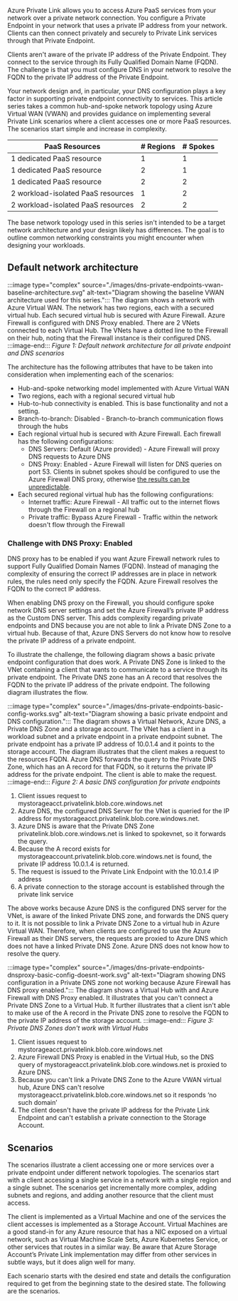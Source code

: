 Azure Private Link allows you to access Azure PaaS services from your network over a private network connection. You configure a Private Endpoint in your network that uses a private IP address from your network. Clients can then connect privately and securely to Private Link services through that Private Endpoint.

Clients aren't aware of the private IP address of the Private Endpoint. They connect to the service through its Fully Qualified Domain Name (FQDN). The challenge is that you must configure DNS in your network to resolve the FQDN to the private IP address of the Private Endpoint.

Your network design and, in particular, your DNS configuration plays a key factor in supporting private endpoint connectivity to services. This article series takes a common hub-and-spoke network topology using Azure Virtual WAN (VWAN) and provides guidance on implementing several Private Link scenarios where a client accesses one or more PaaS resources. The scenarios start simple and increase in complexity.

| PaaS Resources | # Regions | # Spokes |
| --- | --- | --- |
| 1 dedicated PaaS resource | 1 | 1 |
| 1 dedicated PaaS resource | 2 | 1 |
| 1 dedicated PaaS resource | 2 | 2 |
| 2 workload-isolated PaaS resources | 1 | 2 |
| 2 workload-isolated PaaS resources | 2 | 2 |

The base network topology used in this series isn't intended to be a target network architecture and your design likely has differences. The goal is to outline common networking constraints you might encounter when designing your workloads.

## Default network architecture

:::image type="complex" source="./images/dns-private-endpoints-vwan-baseline-architecture.svg" alt-text="Diagram showing the baseline VWAN architecture used for this series.":::
The diagram shows a network with Azure Virtual WAN. The network has two regions, each with a secured virtual hub. Each secured virtual hub is secured with Azure Firewall. Azure Firewall is configured with DNS Proxy enabled. There are 2 VNets connected to each Virtual Hub. The VNets have a dotted line to the Firewall on their hub, noting that the Firewall instance is their configured DNS.
:::image-end:::
*Figure 1: Default network architecture for all private endpoint and DNS scenarios*

The architecture has the following attributes that have to be taken into consideration when implementing each of the scenarios:

- Hub-and-spoke networking model implemented with Azure Virtual WAN
- Two regions, each with a regional secured virtual hub
- Hub-to-hub connectivity is enabled. This is base functionality and not a setting.
- Branch-to-branch: Disabled - Branch-to-branch communication flows through the hubs
- Each regional virtual hub is secured with Azure Firewall. Each firewall has the following configurations:
  - DNS Servers: Default (Azure provided) - Azure Firewall will proxy DNS requests to Azure DNS
  - DNS Proxy: Enabled - Azure Firewall will listen for DNS queries on port 53. Clients in subnet spokes should be configured to use the Azure Firewall DNS proxy, otherwise [the results can be unpredictable](/azure/firewall/dns-details#clients-not-configured-to-use-the-firewall-dns-proxy).
- Each secured regional virtual hub has the following configurations:
  - Internet traffic: Azure Firewall - All traffic out to the internet flows through the Firewall on a regional hub
  - Private traffic: Bypass Azure Firewall - Traffic within the network doesn't flow through the Firewall

### Challenge with DNS Proxy: Enabled

DNS proxy has to be enabled if you want Azure Firewall network rules to support Fully Qualified Domain Names (FQDN). Instead of managing the complexity of ensuring the correct IP addresses are in place in network rules, the rules need only specify the FQDN. Azure Firewall resolves the FQDN to the correct IP address.

When enabling DNS proxy on the Firewall, you should configure spoke network DNS server settings and set the Azure Firewall’s private IP address as the Custom DNS server. This adds complexity regarding private endpoints and DNS because you are not able to link a Private DNS Zone to a virtual hub. Because of that, Azure DNS Servers do not know how to resolve the private IP address of a private endpoint.

To illustrate the challenge, the following diagram shows a basic private endpoint configuration that does work. A Private DNS Zone is linked to the VNet containing a client that wants to communicate to a service through its private endpoint. The Private DNS zone has an A record that resolves the FQDN to the private IP address of the private endpoint. The following diagram illustrates the flow.

:::image type="complex" source="./images/dns-private-endpoints-basic-config-works.svg" alt-text="Diagram showing a basic private endpoint and DNS configuration.":::
The diagram shows a Virtual Network, Azure DNS, a Private DNS Zone and a storage account. The VNet has a client in a workload subnet and a private endpoint in a private endpoint subnet. The private endpoint has a private IP address of 10.0.1.4 and it points to the storage account. The diagram illustrates that the client makes a request to the resources FQDN. Azure DNS forwards the query to the Private DNS Zone, which has an A record for that FQDN, so it returns the private IP address for the private endpoint. The client is able to make the request.
:::image-end:::
*Figure 2: A basic DNS configuration for private endpoints*

1. Client issues request to mystorageacct.privatelink.blob.core.windows.net
2. Azure DNS, the configured DNS Server for the VNet is queried for the IP address for mystorageacct.privatelink.blob.core.windows.net.
3. Azure DNS is aware that the Private DNS Zone privatelink.blob.core.windows.net is linked to spokevnet, so it forwards the query.
4. Because the A record exists for mystorageaccount.privatelink.blob.core.windows.net is found, the private IP address 10.0.1.4 is returned.
5. The request is issued to the Private Link Endpoint with the 10.0.1.4 IP address
6. A private connection to the storage account is established through the private link service

The above works because Azure DNS is the configured DNS server for the VNet, is aware of the linked Private DNS zone, and forwards the DNS query to it. It is not possible to link a Private DNS Zone to a virtual hub in Azure Virtual WAN. Therefore, when clients are configured to use the Azure Firewall as their DNS servers, the requests are proxied to Azure DNS which does not have a linked Private DNS Zone. Azure DNS does not know how to resolve the query.

:::image type="complex" source="./images/dns-private-endpoints-dnsproxy-basic-config-doesnt-work.svg" alt-text="Diagram showing DNS configuration in a Private DNS zone not working because Azure Firewall has DNS proxy enabled.":::
The diagram shows a Virtual Hub with and Azure Firewall with DNS Proxy enabled. It illustrates that you can't connect a Private DNS Zone to a Virtual Hub. It further illustrates that a client isn't able to make use of the A record in the Private DNS zone to resolve the FQDN to the private IP address of the storage account.
:::image-end:::
*Figure 3: Private DNS Zones don't work with Virtual Hubs*

1. Client issues request to mystorageacct.privatelink.blob.core.windows.net
2. Azure Firewall DNS Proxy is enabled in the Virtual Hub, so the DNS query of mystorageacct.privatelink.blob.core.windows.net is proxied to Azure DNS.
3. Because you can't link a Private DNS Zone to the Azure VWAN virtual hub, Azure DNS can't resolve mystorageacct.privatelink.blob.core.windows.net so it responds ‘no such domain’
4. The client doesn't have the private IP address for the Private Link Endpoint and can't establish a private connection to the Storage Account.

## Scenarios

The scenarios illustrate a client accessing one or more services over a private endpoint under different network topologies. The scenarios start with a client accessing a single service in a network with a single region and a single subnet. The scenarios get incrementally more complex, adding subnets and regions, and adding another resource that the client must access.  

The client is implemented as a Virtual Machine and one of the services the client accesses is implemented as a Storage Account. Virtual Machines are a good stand-in for any Azure resource that has a NIC exposed on a virtual network, such as Virtual Machine Scale Sets, Azure Kubernetes Service, or other services that routes in a similar way. Be aware that Azure Storage Account’s Private Link implementation may differ from other services in subtle ways, but it does align well for many.

Each scenario starts with the desired end state and details the configuration required to get from the beginning state to the desired state. The following are the scenarios.
